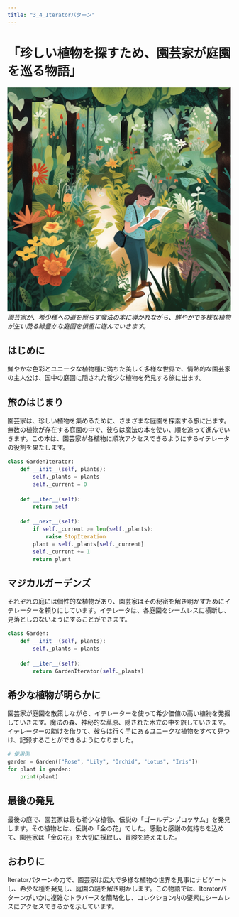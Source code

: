 ```yaml
---
title: "3_4_Iteratorパターン"
---
```


# 「珍しい植物を探すため、園芸家が庭園を巡る物語」

![](/images/20230327_gof/A_horticulturist_carefully_navigates_through_a_lush_gard.png)
*園芸家が、希少種への道を照らす魔法の本に導かれながら、鮮やかで多様な植物が生い茂る緑豊かな庭園を慎重に進んでいきます。*


## はじめに

鮮やかな色彩とユニークな植物種に満ちた美しく多様な世界で、情熱的な園芸家の主人公は、国中の庭園に隠された希少な植物を発見する旅に出ます。

## 旅のはじまり

園芸家は、珍しい植物を集めるために、さまざまな庭園を探索する旅に出ます。無数の植物が存在する庭園の中で、彼らは魔法の本を使い、順を追って進んでいきます。この本は、園芸家が各植物に順次アクセスできるようにするイテレータの役割を果たします。

```python
class GardenIterator:
    def __init__(self, plants):
        self._plants = plants
        self._current = 0

    def __iter__(self):
        return self

    def __next__(self):
        if self._current >= len(self._plants):
            raise StopIteration
        plant = self._plants[self._current]
        self._current += 1
        return plant
```
## マジカルガーデンズ

それぞれの庭には個性的な植物があり、園芸家はその秘密を解き明かすためにイテレーターを頼りにしています。イテレータは、各庭園をシームレスに横断し、見落としのないようにすることができます。

```python
class Garden:
    def __init__(self, plants):
        self._plants = plants

    def __iter__(self):
        return GardenIterator(self._plants)
```
## 希少な植物が明らかに

園芸家が庭園を散策しながら、イテレーターを使って希少価値の高い植物を発掘していきます。魔法の森、神秘的な草原、隠された木立の中を旅していきます。イテレーターの助けを借りて、彼らは行く手にあるユニークな植物をすべて見つけ、記録することができるようになりました。


```python
# 使用例
garden = Garden(["Rose", "Lily", "Orchid", "Lotus", "Iris"])
for plant in garden:
    print(plant)
```

## 最後の発見

最後の庭で、園芸家は最も希少な植物、伝説の「ゴールデンブロッサム」を発見します。その植物とは、伝説の「金の花」でした。感動と感謝の気持ちを込めて、園芸家は「金の花」を大切に採取し、冒険を終えました。

## おわりに
Iteratorパターンの力で、園芸家は広大で多様な植物の世界を見事にナビゲートし、希少な種を発見し、庭園の謎を解き明かします。この物語では、Iteratorパターンがいかに複雑なトラバースを簡略化し、コレクション内の要素にシームレスにアクセスできるかを示しています。